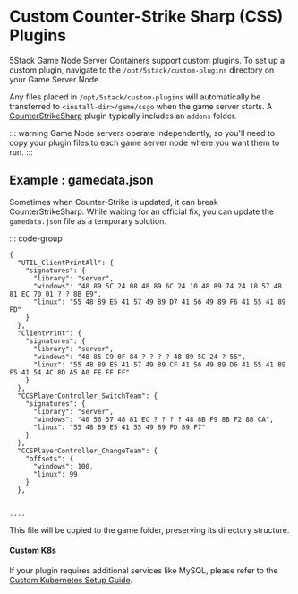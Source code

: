 # Custom Counter-Strike Sharp (CSS) Plugins

5Stack Game Node Server Containers support custom plugins. To set up a custom plugin, navigate to the `/opt/5stack/custom-plugins` directory on your Game Server Node.

Any files placed in `/opt/5stack/custom-plugins` will automatically be transferred to `<install-dir>/game/csgo` when the game server starts. A [CounterStrikeSharp](https://docs.cssharp.dev/) plugin typically includes an `addons` folder.

::: warning
Game Node servers operate independently, so you'll need to copy your plugin files to each game server node where you want them to run.
:::

## Example : gamedata.json

Sometimes when Counter-Strike is updated, it can break CounterStrikeSharp. While waiting for an official fix, you can update the `gamedata.json` file as a temporary solution.

::: code-group

```[/opt/5stack/custom-plugins/addons/counterstrikesharp/gamedata/gamedata.json]
{
  "UTIL_ClientPrintAll": {
    "signatures": {
      "library": "server",
      "windows": "48 89 5C 24 08 48 89 6C 24 10 48 89 74 24 18 57 48 81 EC 70 01 ? ? 8B E9",
      "linux": "55 48 89 E5 41 57 49 89 D7 41 56 49 89 F6 41 55 41 89 FD"
    }
  },
  "ClientPrint": {
    "signatures": {
      "library": "server",
      "windows": "48 85 C9 0F 84 ? ? ? ? 48 89 5C 24 ? 55",
      "linux": "55 48 89 E5 41 57 49 89 CF 41 56 49 89 D6 41 55 41 89 F5 41 54 4C 8D A5 A0 FE FF FF"
    }
  },
  "CCSPlayerController_SwitchTeam": {
    "signatures": {
      "library": "server",
      "windows": "40 56 57 48 81 EC ? ? ? ? 48 8B F9 8B F2 8B CA",
      "linux": "55 48 89 E5 41 55 49 89 FD 89 F7"
    }
  },
  "CCSPlayerController_ChangeTeam": {
    "offsets": {
      "windows": 100,
      "linux": 99
    }
  },


....

```

This file will be copied to the game folder, preserving its directory structure.

#### Custom K8s

If your plugin requires additional services like MySQL, please refer to the [Custom Kubernetes Setup Guide](/custom-k8s.md).
